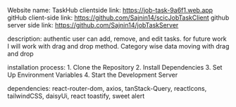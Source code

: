 Website name: TaskHub
clientside link: https://job-task-9a6f1.web.app
gitHub client-side link: https://github.com/Sajnin14/scicJobTaskClient
github server side link: https://github.com/Sajnin14/jobTaskServer

description: authentic user can add, remove, and edit tasks.
             for future work I will work with drag and drop method. Category wise data moving with drag and drop

installation process: 
    1. Clone the Repository
    2. Install Dependencies
    3. Set Up Environment Variables 
    4. Start the Development Server 

dependencies: react-router-dom, axios, tanStack-Query, reactIcons, tailwindCSS, daisyUi, react toastify, sweet alert